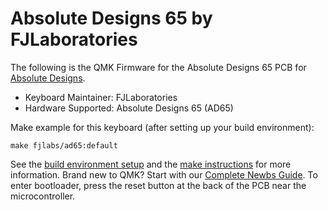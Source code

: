 # Absolute Designs 65 by FJLaboratories

The following is the QMK Firmware for the Absolute Designs 65 PCB for [Absolute Designs](https://arnoldh93.wixsite.com/website).
* Keyboard Maintainer: FJLaboratories
* Hardware Supported: Absolute Designs 65 (AD65)

Make example for this keyboard (after setting up your build environment):

    make fjlabs/ad65:default

See the [build environment setup](https://docs.qmk.fm/#/getting_started_build_tools) and the [make instructions](https://docs.qmk.fm/#/getting_started_make_guide) for more information. Brand new to QMK? Start with our [Complete Newbs Guide](https://docs.qmk.fm/#/newbs). To enter bootloader, press the reset button at the back of the PCB near the microcontroller.
